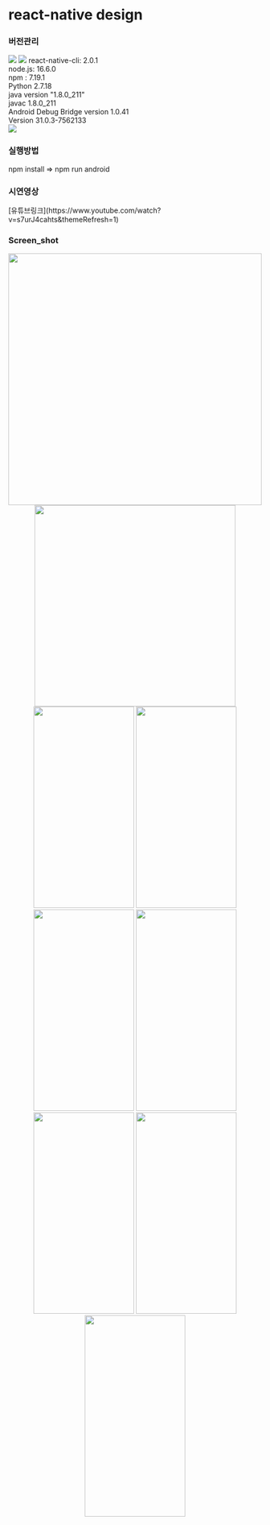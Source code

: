 # react-native design

<h3>버전관리</h3>
<img src="https://img.shields.io/badge/ReactNative-61DAFB?style=flat-square&logo=react&logoColor=white"/>
<img src="https://img.shields.io/badge/Visual Studio Code-007ACC?style=flat-square&logo=VisualStudioCode&logoColor=white"/>
react-native-cli: 2.0.1<br>
node.js: 16.6.0<br>
npm : 7.19.1<br>
Python 2.7.18<br>
java version "1.8.0_211"<br>
javac 1.8.0_211<br>
Android Debug Bridge version 1.0.41<br>
Version 31.0.3-7562133<br>
<img src="https://img.shields.io/badge/Firebase-FFCA28?style=flat-square&logo=firebase&logoColor=white"/>
<h3>실행방법</h3>npm install => npm run android<br/>

<h3>시연영상</h3>[유튜브링크](https://www.youtube.com/watch?v=s7urJ4cahts&themeRefresh=1)<br/>

 <h3>Screen_shot</h3>
 <p align="center">
 
<img src="https://user-images.githubusercontent.com/80196373/200231533-a7b431aa-4596-4a02-ada9-807db30583e6.png" width="100%" height="500">
<img src="https://user-images.githubusercontent.com/80084425/224938456-a0d12a04-d30a-476d-88d8-5b6c81160cbd.png" width="400" height="400"/><br>
<img src="https://user-images.githubusercontent.com/80196373/182438584-4d982534-fb00-45e1-a008-9621126fa07b.png" width="200" height="400"/>
<img src="https://user-images.githubusercontent.com/80084425/224940929-b0fcbb19-85ad-48e8-b70e-522d664a2678.jpg" width="200" height="400"/>
<img src="https://user-images.githubusercontent.com/80084425/224940995-1ee6ca30-5d4f-4a19-aa33-93fb827da3d6.jpg" width="200" height="400"/>
<img src="https://user-images.githubusercontent.com/80084425/224941008-f3dbc12e-5253-42e6-82b0-6c01fe84a221.jpg" width="200" height="400"/>
<img src="https://user-images.githubusercontent.com/80084425/224941080-0b8a3863-d46b-4baa-a58d-92b978a55390.jpg" width="200" height="400"/>
<img src="https://user-images.githubusercontent.com/80084425/224941165-8fbe7a6a-f32f-4ed6-8a94-933acc20cea5.jpg" width="200" height="400"/>
<img src="https://user-images.githubusercontent.com/80084425/224941186-1d721b6e-0e2e-46fc-8387-72909f2863fc.jpg" width="200" height="400"/>
</p>

